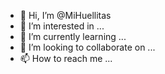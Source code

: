 - 👋 Hi, I’m @MiHuellitas
- 👀 I’m interested in ...
- 🌱 I’m currently learning ...
- 💞️ I’m looking to collaborate on ...
- 📫 How to reach me ...

<!---
MiHuellitas/MiHuellitas is a ✨ special ✨ repository because its `README.md` (this file) appears on your GitHub profile.
You can click the Preview link to take a look at your changes.
--->
